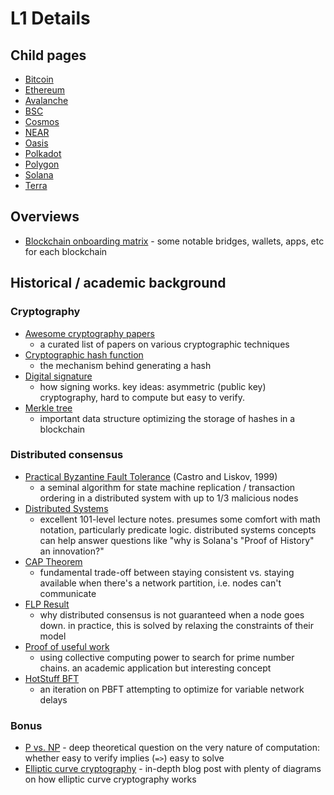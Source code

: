 # L1 Details

## Child pages
* [Bitcoin](Bitcoin.md)
* [Ethereum](Ethereum.md)
* [Avalanche](Avalanche.md)
* [BSC](BSC.md)
* [Cosmos](Cosmos.md)
* [NEAR](NEAR.md)
* [Oasis](Oasis.md)
* [Polkadot](Polkadot.md)
* [Polygon](Polygon.md)
* [Solana](Solana.md)
* [Terra](Terra.md)

## Overviews
* [Blockchain onboarding matrix](https://twitter.com/ahboyash/status/1485939275065868289) - some notable bridges, wallets, apps, etc for each blockchain

## Historical / academic background

### Cryptography
* [Awesome cryptography papers](https://github.com/pFarb/awesome-crypto-papers)
  * a curated list of papers on various cryptographic techniques
* [Cryptographic hash function](https://en.bitcoinwiki.org/wiki/Cryptographic_hash_function)
  * the mechanism behind generating a hash
* [Digital signature](https://en.bitcoinwiki.org/wiki/Digital_signature)
  * how signing works. key ideas: asymmetric (public key) cryptography, hard to compute but easy to verify.
* [Merkle tree](https://en.bitcoinwiki.org/wiki/Merkle_tree)
  * important data structure optimizing the storage of hashes in a blockchain

### Distributed consensus
* [Practical Byzantine Fault Tolerance](https://pmg.csail.mit.edu/papers/osdi99.pdf) (Castro and Liskov, 1999)
  * a seminal algorithm for state machine replication / transaction ordering in a distributed system with up to 1/3 malicious nodes
* [Distributed Systems](https://www.cl.cam.ac.uk/teaching/2021/ConcDisSys/dist-sys-notes.pdf)
  * excellent 101-level lecture notes. presumes some comfort with math notation, particularly predicate logic.
    distributed systems concepts can help answer questions like "why is Solana's "Proof of History" an innovation?"
* [CAP Theorem](https://en.wikipedia.org/wiki/CAP_theorem)
  * fundamental trade-off between staying consistent vs. staying available when there's a network partition, i.e. nodes can't communicate
* [FLP Result](https://groups.csail.mit.edu/tds/papers/Lynch/jacm85.pdf)
  * why distributed consensus is not guaranteed when a node goes down. in practice, this is solved by relaxing the constraints of their model
* [Proof of useful work](https://primecoin.io/about.php)
  * using collective computing power to search for prime number chains. an academic application but interesting concept
* [HotStuff BFT](https://arxiv.org/pdf/1803.05069.pdf)
  * an iteration on PBFT attempting to optimize for variable network delays

### Bonus
* [P vs. NP](https://en.wikipedia.org/wiki/P_versus_NP_problem) -
  deep theoretical question on the very nature of computation: whether easy to verify implies (`=>`) easy to solve
* [Elliptic curve cryptography](https://hackernoon.com/what-is-the-math-behind-elliptic-curve-cryptography-f61b25253da3) -
  in-depth blog post with plenty of diagrams on how elliptic curve cryptography works
